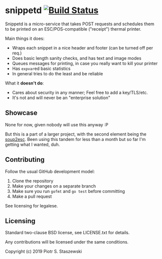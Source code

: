 # snippetd [![Build Status](https://travis-ci.org/drbig/snippetd.svg?branch=master)](https://travis-ci.org/drbig/snippetd)

Snippetd is a micro-service that takes POST requests and schedules them to be
printed on an ESC/POS-compatible ("receipt") thermal printer.

Main things it does:

- Wraps each snippet in a nice header and footer (can be turned off per req.)
- Does basic length sanity checks, and has text and image modes
- Queues messages for printing, in case you really want to kill your printer
- Has `expvar`ed basic statistics
- In general tries to do the least and be reliable

What it **doesn't do**:

- Cares about security in any manner; Feel free to add a key/TLS/etc.
- It's not and will never be an "enterprise solution"

## Showcase

None for now, given nobody will use this anyway :P

But this is a part of a larger project, with the second element being the
[soup2esc](https://github.com/drbig/soup2esc).
Been using this tandem for less than a month but so far I'm getting what
I wanted, duh.

## Contributing

Follow the usual GitHub development model:

1. Clone the repository
2. Make your changes on a separate branch
3. Make sure you run `gofmt` and `go test` before committing
4. Make a pull request

See licensing for legalese.

## Licensing

Standard two-clause BSD license, see LICENSE.txt for details.

Any contributions will be licensed under the same conditions.

Copyright (c) 2019 Piotr S. Staszewski

